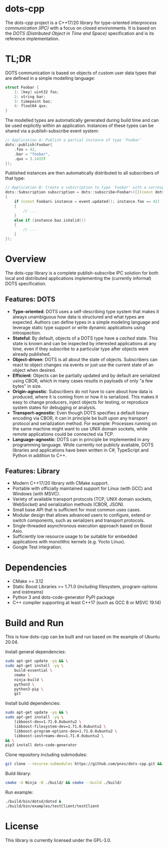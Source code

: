# dots-cpp

The *dots-cpp* project is a C++17/20 library for type-oriented *interprocess communication (IPC)* with a focus on closed environments. It is based on the *DOTS (Distributed Object in Time and Space)* specification and is its reference implementation.

# TL;DR

DOTS communication is based on objects of custom user data types that are defined in a simple modelling language:

```cpp
struct Foobar {
    1: [key] uint32 foo;
    2: string bar;
    3: timepoint baz;
    4: float64 qux;
}
```

The modelled types are automatically generated during build time and can be used explicitly within an application. Instances of these types can be shared via a publish-subscribe event system:

```cpp
// Application A: Publish a partial instance of type 'Foobar'
dots::publish(Foobar{
    .foo = 42,
    .bar = "foobar",
    .qux = 3.1415f
});
```

Published instances are then automatically distributed to all subscribers of that type:

```cpp
// Application B: Create a subscription to type 'Foobar' with a corresponding event handler
dots::Subscription subscription = dots::subscribe<Foobar>([](const dots::Event<Foobar>& event)
{
    if (const Foobar& instance = event.updated(); instance.foo == 42)
    {
        // ...
    }
    else if (instance.baz.isValid())
    {
        // ...
    }
});
```

# Overview

The dots-cpp library is a complete publish-subscribe IPC solution for both local and distributed applications implementing the (currently informal) DOTS specification.

## Features: DOTS

* **Type-oriented**: DOTS uses a self-describing type system that makes it always unambiguous how data is structured and what types are expected. Authors can define types in a simple modeling language and leverage static type support or write dynamic applications using introspection.
* **Stateful**: By default, objects of a DOTS type have a *cached* state. This state is known and can be inspected by interested applications at any time, even if they subscribe to a particular type after objects were already published.
* **Object-driven**: DOTS is all about the state of objects. Subscribers can react to object changes via events or just use the current state of an object when desired.
* **Efficient**: Objects can be partially updated and by default are serialized using CBOR, which in many cases results in payloads of only "a few bytes" in size.
* **Origin-agnostic**: Subscribers do not have to care about how data is produced, where it is coming from or how it is serialized. This makes it easy to change producers, inject objects for testing, or reproduce system states for debugging or analysis.
* **Transport-agnostic**: Even though DOTS specifies a default binary encoding via CBOR, it can in principle be built upon any transport protocol and serialization method. For example: Processes running on the same machine might want to use UNIX domain sockets, while remote applications could be connected via TCP.
* **Language-agnostic**: DOTS can in principle be implemented in any programming language. While currently not publicly available, DOTS libraries and applications have been written in C#, TypeScript and Python in addition to C++.

## Features: Library

* Modern C++17/20 library with CMake support.
* Portable with officially maintained support for Linux (with GCC) and Windows (with MSVC).
* Variety of available transport protocols (TCP, UNIX domain sockets, WebSocket) and serialization methods (CBOR, JSON).
* Small base API that is sufficient for most common uses cases.
* Modular design that allows advanced users to configure, extend or switch components, such as serializers and transport protocols.
* Single-threaded asynchronous execution approach based on Boost Asio.
* Sufficiently low resource usage to be suitable for embedded applications with monolithic kernels (e.g. Yocto Linux).
* Google Test integration.

# Dependencies

* CMake >= 3.12
* Static Boost Libraries >= 1.71.0 (including filesystem, program-options and iostreams)
* Python 3 and dots-code-generator PyPI package
* C++ compiler supporting at least C++17 (such as GCC 8 or MSVC 19.14)

# Build and Run

This is how dots-cpp can be built and run based on the example of Ubuntu 20.04.

Install general dependencies:

```sh
sudo apt-get update -yq && \
sudo apt-get install -yq \
    build-essential \
    cmake \
    ninja-build \
    python3 \
    python3-pip \
    git
```

Install build dependencies:

```sh
sudo apt-get update -yq && \
sudo apt-get install -yq \
    libboost-dev=1.71.0.0ubuntu2 \
    libboost-filesystem-dev=1.71.0.0ubuntu2 \
    libboost-program-options-dev=1.71.0.0ubuntu2 \
    libboost-iostreams-dev=1.71.0.0ubuntu2 \
&& \
pip3 install dots-code-generator
```

Clone repository including submodules:

```sh
git clone --recurse-submodules https://github.com/pnxs/dots-cpp.git && cd dots-cpp
```

Build library:

```sh
cmake -G Ninja -B ./build/ && cmake --build ./build/
```

Run example:

```sh
./build/bin/dotsd/dotsd &
./build/bin/examples/testClient/testClient
```

# License

This library is currently licensed under the GPL-3.0.